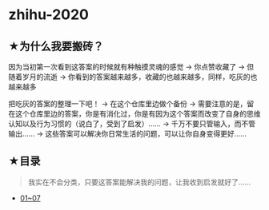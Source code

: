 # zhihu-2020

## ★为什么我要搬砖？

因为当初第一次看到这答案的时候就有种触摸灵魂的感觉 -> 你点赞收藏了 -> 但随着岁月的流逝 -> 你看到的答案越来越多，收藏的也越来越多，同样，吃灰的也越来越多

把吃灰的答案的整理一下吧！ -> 在这个仓库里边做个备份 -> 需要注意的是，留在这个仓库里边的答案，你是有消化过，你是有因为这个答案而改变了自身的思维认知以及行为习惯的（说白了，受到了启发）…… -> 千万不要只管输入，而不管输出…… -> 这些答案可以解决你日常生活的问题，可以让你自身变得更好……

## ★目录

> 我实在不会分类，只要这答案能解决我的问题，让我收到启发就好了……

- [01~07](./01/README.md)



